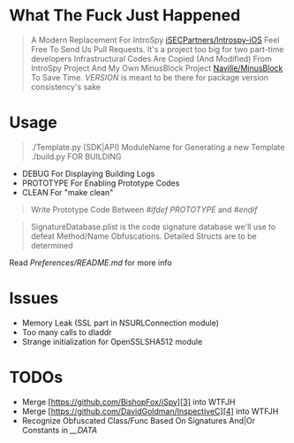 # What The Fuck Just Happened
> A Modern Replacement For IntroSpy [iSECPartners/Introspy-iOS][1]
> Feel Free To Send Us Pull Requests. It's a project too big for two part-time developers
> Infrastructural Codes Are Copied (And Modified) From IntroSpy Project And My Own MinusBlock Project [Naville/MinusBlock][2] To Save Time.
> *VERSION* is meant to be there for package version consistency's sake

# Usage
> ./Template.py (SDK|API) ModuleName
for Generating a new Template
> ./build.py FOR BUILDING
- DEBUG For Displaying Building Logs
- PROTOTYPE For Enabling Prototype Codes
- CLEAN For "make clean"

> Write Prototype Code Between *\#ifdef PROTOTYPE* and *\#endif*

> SignatureDatabase.plist is the code signature database we'll use to defeat Method/Name Obfuscations. Detailed Structs are to be determined

Read *Preferences/README.md* for more info

# Issues
- Memory Leak (SSL part in NSURLConnection module)
- Too many calls to dladdr
- Strange initialization for OpenSSLSHA512 module

# TODOs
- Merge [https://github.com/BishopFox/iSpy][3] into WTFJH
- Merge [https://github.com/DavidGoldman/InspectiveC][4] into WTFJH
- Recognize Obfuscated Class/Func Based On Signatures And|Or Constants in *\_\_DATA*

[1]:	https://github.com/iSECPartners/Introspy-iOS
[2]:	https://github.com/Naville/MinusBlock
[3]:	https://github.com/BishopFox/iSpy "iSpy"
[4]:	https://github.com/DavidGoldman/InspectiveC "InspectiveC"